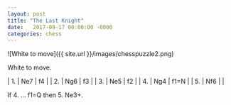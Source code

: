 ```yaml
---
layout: post
title: "The Last Knight"
date:   2017-09-17 00:00:00 -0000
categories: chess
---
```


![White to move]({{ site.url }}/images/chesspuzzle2.png)

White to move.

<!--more-->

| 1. | Ne7 | f4   |
| 2. | Ng6 | f3   |
| 3. | Ne5 | f2   |
| 4. | Ng4 | f1=N |
| 5. | Nf6 |      |

If 4. ... f1=Q then 5. Ne3+.
